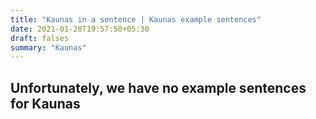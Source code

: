 ```yaml
---
title: "Kaunas in a sentence | Kaunas example sentences"
date: 2021-01-20T19:57:50+05:30
draft: falses
summary: "Kaunas"
---
```

## Unfortunately, we have no example sentences for Kaunas                 
